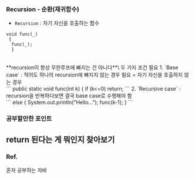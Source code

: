 ### Recursion - 순환(재귀함수) ###
- `Recursion` : 자기 자신을 호출하는 함수<br>
```
void func(_)
 {
  func(_);
  }
```
<br>
**recursion이 항상 무한루프에 빠지는 건 아니다**\
두 가지 조건 필요
1. `Base case` : 
적어도 하나의 recursion에 빠지지 않는 경우 필요 = 자기 자신을 호출하지 않는 경우<br>
```
public static void func(int k) {
  if (k<=0)
    return;
 ```
 2. `Recursive case` :  
 recursion을 반복하다보면 결국 base case로 수행해야 함 <br>
 ```
 else {
  System.out.println("Hello...");
  func(k-1);
 }
 ```


### 공부할만한 포인트 ###
return 된다는 게 뭐인지 찾아보기
---
### Ref. ###
혼자 공부하는 자바

